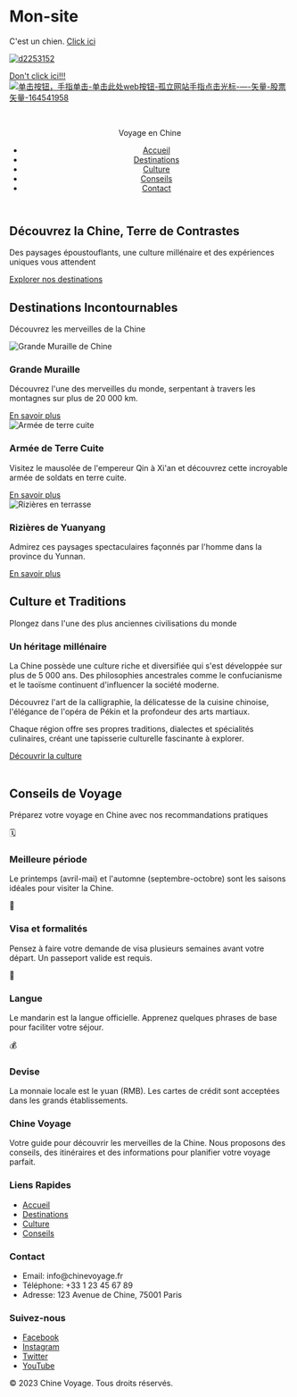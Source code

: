 # Mon-site
C'est un chien.
[Click ici](https://fr.wikipedia.org/wiki/Chien)

[![d2253152](https://github.com/user-attachments/assets/7ce63cf7-f618-4255-9868-c8a4ac0f3814)](https://fr.wikipedia.org/wiki/Chien)

[Don't click ici!!!](https://fr.wikipedia.org/wiki/Chien)
[![单击按钮，手指单击-单击此处web按钮-孤立网站手指点击光标-—-矢量-股票矢量-164541958](https://github.com/user-attachments/assets/bb7b7f9c-f57b-48fa-ac84-94c2f7c421e0)](https://mail.google.com/mail/u/0/#inbox/FMfcgzQcpnPVlgHdDgggdmfsJDllDbCQ)
<p>&nbsp;</p>
<!-- 导航栏 --><header>
<div class="container"><nav>
<div class="logo" style="text-align: center;">Voyage en Chine</div>
<ul class="nav-links">
<li><a href="#accueil">Accueil</a></li>
<li><a href="#destinations">Destinations</a></li>
<li><a href="#culture">Culture</a></li>
<li><a href="#conseils">Conseils</a></li>
<li><a href="#contact">Contact</a></li>
</ul>
</nav></div>
</header><!-- 英雄区域 -->
<section id="accueil" class="hero">
<div class="hero-content">
<h1>D&eacute;couvrez la Chine, Terre de Contrastes</h1>
<p>Des paysages &eacute;poustouflants, une culture mill&eacute;naire et des exp&eacute;riences uniques vous attendent</p>
<a class="btn" href="#destinations">Explorer nos destinations</a></div>
</section>
<!-- 目的地部分 -->
<section id="destinations" class="section">
<div class="container">
<div class="section-title">
<h2>Destinations Incontournables</h2>
<p>D&eacute;couvrez les merveilles de la Chine</p>
</div>
<div class="destinations">
<div class="destination-card">
<div class="card-img"><img src="https://images.unsplash.com/photo-1508804185872-d7badad00f7d?ixlib=rb-1.2.1&amp;auto=format&amp;fit=crop&amp;w=1350&amp;q=80" alt="Grande Muraille de Chine" /></div>
<div class="card-content">
<h3>Grande Muraille</h3>
<p>D&eacute;couvrez l'une des merveilles du monde, serpentant &agrave; travers les montagnes sur plus de 20 000 km.</p>
<a class="btn" href="#">En savoir plus</a></div>
</div>
<div class="destination-card">
<div class="card-img"><img src="https://images.unsplash.com/photo-1547981609-4b6bf67b7d12?ixlib=rb-1.2.1&amp;auto=format&amp;fit=crop&amp;w=1350&amp;q=80" alt="Arm&eacute;e de terre cuite" /></div>
<div class="card-content">
<h3>Arm&eacute;e de Terre Cuite</h3>
<p>Visitez le mausol&eacute;e de l'empereur Qin &agrave; Xi'an et d&eacute;couvrez cette incroyable arm&eacute;e de soldats en terre cuite.</p>
<a class="btn" href="#">En savoir plus</a></div>
</div>
<div class="destination-card">
<div class="card-img"><img src="https://images.unsplash.com/photo-1518638150340-f706e86654de?ixlib=rb-1.2.1&amp;auto=format&amp;fit=crop&amp;w=1350&amp;q=80" alt="Rizi&egrave;res en terrasse" /></div>
<div class="card-content">
<h3>Rizi&egrave;res de Yuanyang</h3>
<p>Admirez ces paysages spectaculaires fa&ccedil;onn&eacute;s par l'homme dans la province du Yunnan.</p>
<a class="btn" href="#">En savoir plus</a></div>
</div>
</div>
</div>
</section>
<!-- 文化部分 -->
<section id="culture" class="section culture">
<div class="container">
<div class="section-title">
<h2>Culture et Traditions</h2>
<p>Plongez dans l'une des plus anciennes civilisations du monde</p>
</div>
<div class="culture-content">
<div class="culture-text">
<h3>Un h&eacute;ritage mill&eacute;naire</h3>
<p>La Chine poss&egrave;de une culture riche et diversifi&eacute;e qui s'est d&eacute;velopp&eacute;e sur plus de 5 000 ans. Des philosophies ancestrales comme le confucianisme et le tao&iuml;sme continuent d'influencer la soci&eacute;t&eacute; moderne.</p>
<p>D&eacute;couvrez l'art de la calligraphie, la d&eacute;licatesse de la cuisine chinoise, l'&eacute;l&eacute;gance de l'op&eacute;ra de P&eacute;kin et la profondeur des arts martiaux.</p>
<p>Chaque r&eacute;gion offre ses propres traditions, dialectes et sp&eacute;cialit&eacute;s culinaires, cr&eacute;ant une tapisserie culturelle fascinante &agrave; explorer.</p>
<a class="btn" href="#">D&eacute;couvrir la culture</a></div>
<div class="culture-img">&nbsp;</div>
</div>
</div>
</section>
<!-- 旅游贴士 -->
<section id="conseils" class="section">
<div class="container">
<div class="section-title">
<h2>Conseils de Voyage</h2>
<p>Pr&eacute;parez votre voyage en Chine avec nos recommandations pratiques</p>
</div>
<div class="tips">
<div class="tip-card">
<div class="tip-icon">🗓️</div>
<h3>Meilleure p&eacute;riode</h3>
<p>Le printemps (avril-mai) et l'automne (septembre-octobre) sont les saisons id&eacute;ales pour visiter la Chine.</p>
</div>
<div class="tip-card">
<div class="tip-icon">📝</div>
<h3>Visa et formalit&eacute;s</h3>
<p>Pensez &agrave; faire votre demande de visa plusieurs semaines avant votre d&eacute;part. Un passeport valide est requis.</p>
</div>
<div class="tip-card">
<div class="tip-icon">💬</div>
<h3>Langue</h3>
<p>Le mandarin est la langue officielle. Apprenez quelques phrases de base pour faciliter votre s&eacute;jour.</p>
</div>
<div class="tip-card">
<div class="tip-icon">💰</div>
<h3>Devise</h3>
<p>La monnaie locale est le yuan (RMB). Les cartes de cr&eacute;dit sont accept&eacute;es dans les grands &eacute;tablissements.</p>
</div>
</div>
</div>
</section>
<!-- 页脚 --><footer id="contact">
<div class="container">
<div class="footer-content">
<div class="footer-column">
<h3>Chine Voyage</h3>
<p>Votre guide pour d&eacute;couvrir les merveilles de la Chine. Nous proposons des conseils, des itin&eacute;raires et des informations pour planifier votre voyage parfait.</p>
</div>
<div class="footer-column">
<h3>Liens Rapides</h3>
<ul class="footer-links">
<li><a href="#accueil">Accueil</a></li>
<li><a href="#destinations">Destinations</a></li>
<li><a href="#culture">Culture</a></li>
<li><a href="#conseils">Conseils</a></li>
</ul>
</div>
<div class="footer-column">
<h3>Contact</h3>
<ul class="footer-links">
<li>Email: info@chinevoyage.fr</li>
<li>T&eacute;l&eacute;phone: +33 1 23 45 67 89</li>
<li>Adresse: 123 Avenue de Chine, 75001 Paris</li>
</ul>
</div>
<div class="footer-column">
<h3>Suivez-nous</h3>
<ul class="footer-links">
<li><a href="#">Facebook</a></li>
<li><a href="#">Instagram</a></li>
<li><a href="#">Twitter</a></li>
<li><a href="#">YouTube</a></li>
</ul>
</div>
</div>
<div class="copyright">
<p>&copy; 2023 Chine Voyage. Tous droits r&eacute;serv&eacute;s.</p>
</div>
</div>
</footer>
